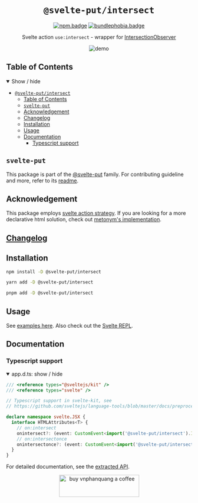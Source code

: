 <div align="center">

# `@svelte-put/intersect`

[![npm.badge]][npm] [![bundlephobia.badge]][bundlephobia]

Svelte action `use:intersect` - wrapper for [IntersectionObserver](https://developer.mozilla.org/en-US/docs/Web/API/Intersection_Observer_API)

![demo](https://raw.githubusercontent.com/vnphanquang/svelte-put/main/packages/actions/intersect/static/images/demo.gif)

</div>

## Table of Contents

<details open>
  <summary>Show / hide</summary>

- [`@svelte-put/intersect`](#svelte-putintersect)
  - [Table of Contents](#table-of-contents)
  - [`svelte-put`](#svelte-put)
  - [Acknowledgement](#acknowledgement)
  - [Changelog](#changelog)
  - [Installation](#installation)
  - [Usage](#usage)
  - [Documentation](#documentation)
    - [Typescript support](#typescript-support)

</details>

## `svelte-put`

This package is part of the [@svelte-put][github.monorepo] family. For contributing guideline and more, refer to its [readme][github.monorepo].

## Acknowledgement

This package employs [svelte action strategy](https://svelte.dev/docs#template-syntax-element-directives-use-action). If you are looking for a more declarative html solution, check out [metonym's implementation](https://github.com/metonym/svelte-intersection-observer).

## [Changelog][github.changelog]

## Installation

```bash
npm install -D @svelte-put/intersect
```

```bash
yarn add -D @svelte-put/intersect
```

```bash
pnpm add -D @svelte-put/intersect
```

## Usage

See [examples here](https://github.com/vnphanquang/svelte-put/blob/main/packages/actions/intersect/api/docs/intersect.intersect.md#example-1). Also check out the [Svelte REPL][repl].

</details>

## Documentation

### Typescript support

<details open>
  <summary> app.d.ts: show / hide </summary>

```typescript
/// <reference types="@sveltejs/kit" />
/// <reference types="svelte" />

// Typescript support in svelte-kit, see
// https://github.com/sveltejs/language-tools/blob/master/docs/preprocessors/typescript.md#im-using-an-attributeevent-on-a-dom-element-and-it-throws-a-type-error

declare namespace svelte.JSX {
  interface HTMLAttributes<T> {
    // on:intersect
    onintersect?: (event: CustomEvent<import('@svelte-put/intersect').IntersectDetail>) => void;
    // on:intersectonce
    onintersectonce?: (event: CustomEvent<import('@svelte-put/intersect').IntersectDetail>) => void;
  }
}
```

</details>

For detailed documentation, see the [extracted API][github.api].

<p align="center">
  <a href="https://www.buymeacoffee.com/vnphanquang" target="_blank">
    <img
      src="https://cdn.buymeacoffee.com/buttons/v2/default-yellow.png"
      height="60"
      width="217"
      alt="buy vnphanquang a coffee"
    />
  </a>
</p>

<!-- github specifics -->

[github.monorepo]: https://github.com/vnphanquang/svelte-put
[github.changelog]: https://github.com/vnphanquang/svelte-put/blob/main/packages/actions/intersect/CHANGELOG.md
[github.issues]: https://github.com/vnphanquang/svelte-put/issues?q=
[github.api]: https://github.com/vnphanquang/svelte-put/blob/main/packages/actions/intersect/api/docs/index.md
[github.api.intersectparameters]: https://github.com/vnphanquang/svelte-put/blob/main/packages/actions/intersect/api/docs/intersect.intersectparameters.md
[github.api.intersect]: https://github.com/vnphanquang/svelte-put/blob/main/packages/actions/intersect/api/docs/intersect.intersect.md

<!-- heading badge -->
[npm.badge]: https://img.shields.io/npm/v/@svelte-put/intersect
[npm]: https://www.npmjs.com/package/@svelte-put/intersect
[bundlephobia.badge]: https://img.shields.io/bundlephobia/minzip/@svelte-put/intersect?label=minzipped
[bundlephobia]: https://bundlephobia.com/package/@svelte-put/intersect

[repl]: https://svelte.dev/repl/835eacce6ac44aff95a7cb0bb5ca200d
